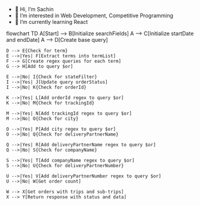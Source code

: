 - 👋 Hi, I’m Sachin
- 👀 I’m interested in Web Development, Competitive Programming
- 🌱 I’m currently learning React
<!--
- 💞️ I’m looking to collaborate on ...
- 📫 How to reach me ...
- 😄 Pronouns: ...
- ⚡ Fun fact: ...
-->

<!---
itssachinkr/itssachinkr is a ✨ special ✨ repository because its `README.md` (this file) appears on your GitHub profile.
You can click the Preview link to take a look at your changes.
--->


flowchart TD
    A[Start] --> B[Initialize searchFields]
    A --> C[Initialize startDate and endDate]
    A --> D[Create base query]
    
    D --> E{Check for term}
    E -->|Yes| F[Extract terms into termList]
    F --> G[Create regex queries for each term]
    G --> H[Add to query $or]
    
    E -->|No| I{Check for stateFilter}
    I -->|Yes| J[Update query orderStatus]
    I -->|No| K{Check for orderId}
    
    K -->|Yes| L[Add orderId regex to query $or]
    K -->|No| M{Check for trackingId}
    
    M -->|Yes| N[Add trackingId regex to query $or]
    M -->|No| O{Check for city}
    
    O -->|Yes| P[Add city regex to query $or]
    O -->|No| Q{Check for deliveryPartnerName}
    
    Q -->|Yes| R[Add deliveryPartnerName regex to query $or]
    Q -->|No| S{Check for companyName}
    
    S -->|Yes| T[Add companyName regex to query $or]
    S -->|No| U{Check for deliveryPartnerNumber}
    
    U -->|Yes| V[Add deliveryPartnerNumber regex to query $or]
    U -->|No| W[Get order count]

    W --> X[Get orders with trips and sub-trips]
    X --> Y[Return response with status and data]
